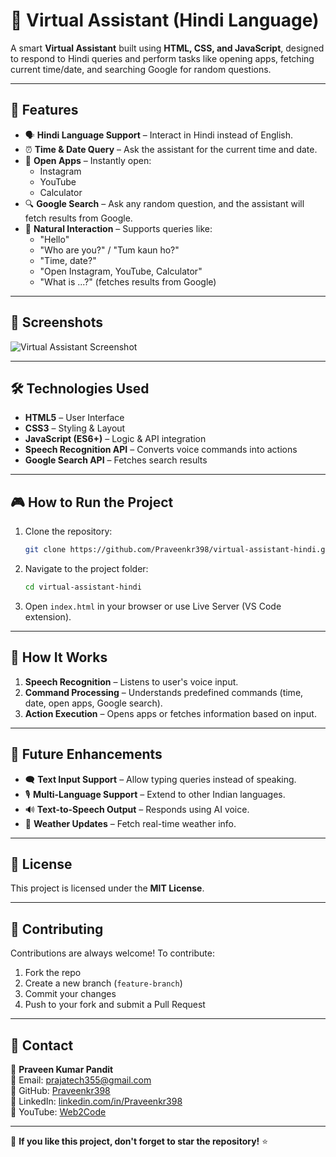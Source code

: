 # 🤖 Virtual Assistant (Hindi Language)

A smart **Virtual Assistant** built using **HTML, CSS, and JavaScript**, designed to respond to Hindi queries and perform tasks like opening apps, fetching current time/date, and searching Google for random questions.

---

## 🚀 Features

- 🗣️ **Hindi Language Support** – Interact in Hindi instead of English.
- ⏰ **Time & Date Query** – Ask the assistant for the current time and date.
- 📱 **Open Apps** – Instantly open:
  - Instagram
  - YouTube
  - Calculator
- 🔍 **Google Search** – Ask any random question, and the assistant will fetch results from Google.
- 🧠 **Natural Interaction** – Supports queries like:
  - "Hello"
  - "Who are you?" / "Tum kaun ho?"
  - "Time, date?"
  - "Open Instagram, YouTube, Calculator"
  - "What is ...?" (fetches results from Google)

---

## 📸 Screenshots

![Virtual Assistant Screenshot](https://github.com/user-attachments/assets/221580ab-be6b-4543-add6-ce02383797cf)

---

## 🛠️ Technologies Used

- **HTML5** – User Interface
- **CSS3** – Styling & Layout
- **JavaScript (ES6+)** – Logic & API integration
- **Speech Recognition API** – Converts voice commands into actions
- **Google Search API** – Fetches search results

---

## 🎮 How to Run the Project

1. Clone the repository:
   ```sh
   git clone https://github.com/Praveenkr398/virtual-assistant-hindi.git
   ```
2. Navigate to the project folder:
   ```sh
   cd virtual-assistant-hindi
   ```
3. Open `index.html` in your browser or use Live Server (VS Code extension).

---

## 🔧 How It Works

1. **Speech Recognition** – Listens to user's voice input.
2. **Command Processing** – Understands predefined commands (time, date, open apps, Google search).
3. **Action Execution** – Opens apps or fetches information based on input.

---

## 📌 Future Enhancements

- 🗨️ **Text Input Support** – Allow typing queries instead of speaking.
- 🎙️ **Multi-Language Support** – Extend to other Indian languages.
- 🔊 **Text-to-Speech Output** – Responds using AI voice.
- 📡 **Weather Updates** – Fetch real-time weather info.

---

## 📜 License

This project is licensed under the **MIT License**.

---

## 🤝 Contributing

Contributions are always welcome! To contribute:
1. Fork the repo
2. Create a new branch (`feature-branch`)
3. Commit your changes
4. Push to your fork and submit a Pull Request

---

## 📩 Contact

👤 **Praveen Kumar Pandit**  
📧 Email: prajatech355@gmail.com  
🔗 GitHub: [Praveenkr398](https://github.com/Praveenkr398/)  
🔗 LinkedIn: [linkedin.com/in/Praveenkr398](https://linkedin.com/in/Praveenkr398)  
🎥 YouTube: [Web2Code](https://www.youtube.com/@Web2Code)  

---

🌟 **If you like this project, don't forget to star the repository!** ⭐

